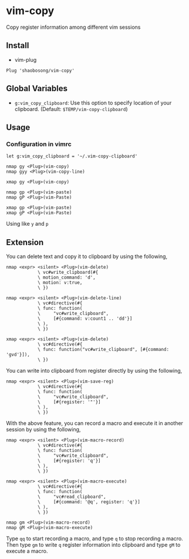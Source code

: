 # vim-copy
Copy register information among different vim sessions

## Install
- vim-plug
```vim
Plug 'shaobosong/vim-copy'
```

## Global Variables
- `g:vim_copy_clipboard`: Use this option to specify location of your clipboard. (Default: `$TEMP/vim-copy-clipboard`)

## Usage
### Configuration in vimrc
```vim
let g:vim_copy_clipboard = '~/.vim-copy-clipboard'

nmap gy <Plug>(vim-copy)
nmap gyy <Plug>(vim-copy-line)

xmap gy <Plug>(vim-copy)

nmap gp <Plug>(vim-paste)
nmap gP <Plug>(vim-Paste)

xmap gp <Plug>(vim-paste)
xmap gP <Plug>(vim-Paste)
```
Using like `y` and `p`
## Extension
You can delete text and copy it to clipboard by using the following,
```vim
nmap <expr> <silent> <Plug>(vim-delete)
            \ vc#write_clipboard(#{
            \ motion_command: 'd',
            \ motion: v:true,
            \ })

nmap <expr> <silent> <Plug>(vim-delete-line)
            \ vc#directive(#{
            \ func: function(
            \     "vc#write_clipboard",
            \     [#{command: v:count1 .. 'dd'}]
            \ ),
            \ })

xmap <expr> <silent> <Plug>(vim-delete)
            \ vc#directive(#{
            \ func: function("vc#write_clipboard", [#{command: 'gvd'}]),
            \ })
```
You can write into clipboard from register directly by using the following,
```vim
nmap <expr> <silent> <Plug>(vim-save-reg)
            \ vc#directive(#{
            \ func: function(
            \     "vc#write_clipboard",
            \     [#{register: '"'}]
            \ ),
            \ })
```
With the above feature, you can record a macro and execute it in another
session by using the following,
```vim
nmap <expr> <silent> <Plug>(vim-macro-record)
            \ vc#directive(#{
            \ func: function(
            \     "vc#write_clipboard",
            \     [#{register: 'q'}]
            \ ),
            \ })

nmap <expr> <silent> <Plug>(vim-macro-execute)
            \ vc#directive(#{
            \ func: function(
            \     "vc#read_clipboard",
            \     [#{command: '@q', register: 'q'}]
            \ ),
            \ })

nmap gm <Plug>(vim-macro-record)
nmap gM <Plug>(vim-macro-execute)
```
Type `qq` to start recording a macro, and type `q` to stop recording a macro.
Then type `gm` to write `q` register information into clipboard and type `gM` to execute a macro.
